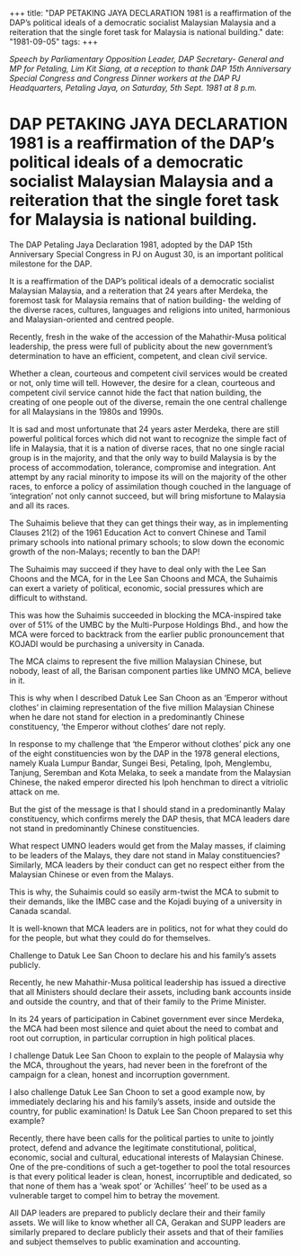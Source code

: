 +++ 
title: "DAP PETAKING JAYA DECLARATION 1981 is a reaffirmation of the DAP’s political ideals of a democratic socialist Malaysian Malaysia and a reiteration that the single foret task for Malaysia is national building."
date: "1981-09-05"
tags:
+++

_Speech by Parliamentary Opposition Leader, DAP Secretary- General and MP for Petaling, Lim Kit Siang, at a reception to thank DAP 15th Anniversary Special Congress and Congress Dinner workers at the DAP PJ Headquarters, Petaling Jaya, on Saturday, 5th Sept. 1981 at 8 p.m._

# DAP PETAKING JAYA DECLARATION 1981 is a reaffirmation of the DAP’s political ideals of a democratic socialist Malaysian Malaysia and a reiteration that the single foret task for Malaysia is national building.

The DAP Petaling Jaya Declaration 1981, adopted by the DAP 15th Anniversary Special Congress in PJ on August 30, is an important political milestone for the DAP.</u>

It is a reaffirmation of the DAP’s political ideals of a democratic socialist Malaysian Malaysia, and a reiteration that 24 years after Merdeka, the foremost task for Malaysia remains that of nation building- the welding of the diverse races, cultures, languages and religions into united, harmonious and Malaysian-oriented and centred people.

Recently, fresh in the wake of the accession of the Mahathir-Musa political leadership, the press were full of publicity about the new government’s determination to have an efficient, competent, and clean civil service.

Whether a clean, courteous and competent civil services would be created or not, only time will tell. However, the desire for a clean, courteous and competent civil service cannot hide the fact that nation building, the creating of one people out of the diverse, remain the one central challenge for all Malaysians in the 1980s and 1990s.

It is sad and most unfortunate that 24 years aster Merdeka, there are still powerful political forces which did not want to recognize the simple fact of life in Malaysia, that it is a nation of diverse races, that no one single racial group is in the majority, and that the only way to build Malaysia is by the process of accommodation, tolerance, compromise and integration. Ant attempt by any racial minority to impose its will on the majority of the other races, to enforce a policy of assimilation though couched in the language of ‘integration’ not only cannot succeed, but will bring misfortune to Malaysia and all its races.

The Suhaimis believe that they can get things their way, as in implementing Clauses 21(2) of the 1961 Education Act to convert Chinese and Tamil primary schools into national primary schools; to slow down the economic growth of the non-Malays; recently to ban the DAP!

The Suhaimis may succeed if they have to deal only with the Lee San Choons and the MCA, for in the Lee San Choons and MCA, the Suhaimis can exert a variety of political, economic, social pressures which are difficult to withstand.

This was how the Suhaimis succeeded in blocking the MCA-inspired take over of 51% of the UMBC by the Multi-Purpose Holdings Bhd., and how the MCA were forced to backtrack from the earlier public pronouncement that KOJADI would be purchasing a university in Canada.

The MCA claims to represent the five million Malaysian Chinese, but nobody, least of all, the Barisan component parties like UMNO MCA, believe in it.

This is why when I described Datuk Lee San Choon as an ‘Emperor without clothes’ in claiming representation of the five million Malaysian Chinese when he dare not stand for election in a predominantly Chinese constituency, ‘the Emperor without clothes’ dare not reply.

In response to my challenge that ‘the Emperor without clothes’ pick any one of the eight constituencies won by the DAP in the 1978 general elections, namely Kuala Lumpur Bandar, Sungei Besi, Petaling, Ipoh, Menglembu, Tanjung, Seremban and Kota Melaka, to seek a mandate from the Malaysian Chinese, the naked emperor directed his Ipoh henchman to direct a vitriolic attack on me.

But the gist of the message is that I should stand in a predominantly Malay constituency, which confirms merely the DAP thesis, that MCA leaders dare not stand in predominantly Chinese constituencies.

What respect UMNO leaders would get from the Malay masses, if claiming to be leaders of the Malays, they dare not stand in Malay constituencies? Similarly, MCA leaders by their conduct can get no respect either from the Malaysian Chinese or even from the Malays.

This is why, the Suhaimis could so easily arm-twist the MCA to submit to their demands, like the IMBC case and the Kojadi buying of a university in Canada scandal.

It is well-known that MCA leaders are in politics, not for what they could do for the people, but what they could do for themselves.

Challenge to Datuk Lee San Choon to declare his and his family’s assets publicly.

Recently, he new Mahathir-Musa political leadership has issued a directive that all Ministers should declare their assets, including bank accounts inside and outside the country, and that of their family to the Prime Minister.

In its 24 years of participation in Cabinet government ever since Merdeka, the MCA had been most silence and quiet about the need to combat and root out corruption, in particular corruption in high political places.

I challenge Datuk Lee San Choon to explain to the people of Malaysia why the MCA, throughout the years, had never been in the forefront of the campaign for a clean, honest and incorruption government.

I also challenge Datuk Lee San Choon to set a good example now, by immediately declaring his and his family’s assets, inside and outside the country, for public examination! Is Datuk Lee San Choon prepared to set this example?

Recently, there have been calls for the political parties to unite to jointly protect, defend and advance the legitimate constitutional, political, economic, social and cultural, educational interests of Malaysian Chinese. One of the pre-conditions of such a get-together to pool the total resources is that every political leader is clean, honest, incorruptible and dedicated, so that none of them has a ‘weak spot’ or ‘Achilles’ ‘heel’ to be used as a vulnerable target to compel him to betray the movement.

All DAP leaders are prepared to publicly declare their and their family assets. We will like to know whether all CA, Gerakan and SUPP leaders are similarly prepared to declare publicly their assets and that of their families and subject themselves to public examination and accounting.
 
